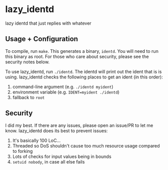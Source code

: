 # lazy_identd
lazy identd that just replies with whatever

## Usage + Configuration

To compile, run `make`. This generates a binary, `identd`.
You will need to run this binary as root. For those who care about security, please
see the security notes below.

To use lazy_identd, run `./identd`. The identd will print out the ident that is is
using. lazy_identd checks the following places to get an ident (in this order):

1. command-line argument (e.g. `./identd myident`)
2. environment variable (e.g. `IDENT=myident ./identd`)
3. fallback to `root`

## Security

I did my best. If there are any issues, please open an issue/PR to let me know.
lazy_identd does its best to prevent issues:

1. It's basically 100 LoC...
2. Threaded so DoS shouldn't cause too much resource usage compared to forking
3. Lots of checks for input values being in bounds
4. `setuid nobody`, in case all else fails
